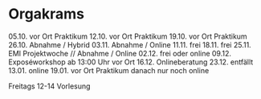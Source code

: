 # Orgakrams

05.10. vor Ort Praktikum
12.10. vor Ort Praktikum
19.10. vor Ort Praktikum
26.10. Abnahme / Hybrid
03.11. Abnahme / Online
11.11. frei
18.11. frei
25.11. EMI Projektwoche // Abnahme / Online
02.12. frei oder online
09.12. Exposéworkshop ab 13:00 Uhr vor Ort
16.12. Onlineberatung
23.12. entfällt
13.01. online
19.01. vor Ort Praktikum
danach nur noch online

Freitags 12-14 Vorlesung
